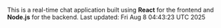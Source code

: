 This is a real-time chat application built using **React** for the frontend and **Node.js** for the backend.
Last updated: Fri Aug  8 04:43:23 UTC 2025
